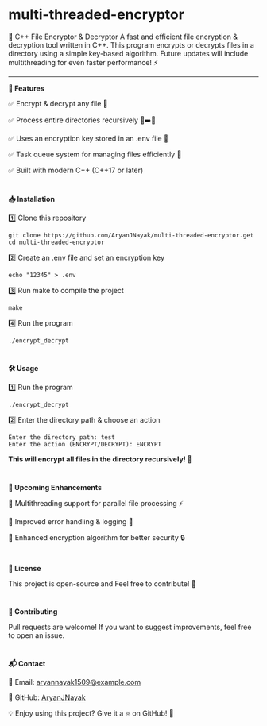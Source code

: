 # multi-threaded-encryptor

🔐 C++ File Encryptor & Decryptor
A fast and efficient file encryption & decryption tool written in C++. This program encrypts or decrypts files in a directory using a simple key-based algorithm. Future updates will include multithreading for even faster performance! ⚡

---

**📌 Features**

✅ Encrypt & decrypt any file 📂

✅ Process entire directories recursively 📁➡️📄

✅ Uses an encryption key stored in an .env file 🔑

✅ Task queue system for managing files efficiently 🚀

✅ Built with modern C++ (C++17 or later)

#

**📥 Installation**

1️⃣ Clone this repository
```
git clone https://github.com/AryanJNayak/multi-threaded-encryptor.get
cd multi-threaded-encryptor
```

2️⃣ Create an .env file and set an encryption key
```
echo "12345" > .env
```

3️⃣ Run make to compile the project
```
make
```

4️⃣ Run the program
```
./encrypt_decrypt
```
#
**🛠 Usage**

1️⃣ Run the program
```
./encrypt_decrypt
```

2️⃣ Enter the directory path & choose an action
```
Enter the directory path: test 
Enter the action (ENCRYPT/DECRYPT): ENCRYPT  
```
**This will encrypt all files in the directory recursively! 🔄**

#
**🚀 Upcoming Enhancements**

🔹 Multithreading support for parallel file processing ⚡

🔹 Improved error handling & logging 📝

🔹 Enhanced encryption algorithm for better security 🔒

#
**📜 License**

This project is open-source and Feel free to contribute! 🚀

#
**🤝 Contributing**

Pull requests are welcome! If you want to suggest improvements, feel free to open an issue.

#
**📬 Contact**

📧 Email: aryannayak1509@example.com

🐙 GitHub: [AryanJNayak](https://github.com/AryanJNayak)

💡 Enjoy using this project? Give it a ⭐ on GitHub! 🌟
